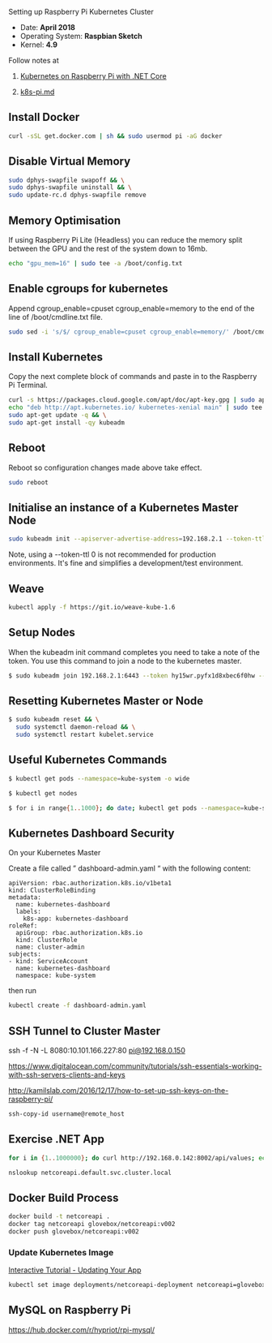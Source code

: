 Setting up Raspberry Pi Kubernetes Cluster


* Date: **April 2018**
* Operating System: **Raspbian Sketch**
* Kernel: **4.9**


Follow notes at 

1. [Kubernetes on Raspberry Pi with .NET Core](https://medium.com/@mczachurski/kubernetes-on-raspberry-pi-with-net-core-36ea79681fe7)

2. [k8s-pi.md ](https://codegists.com/snippet/shell/k8s-pimd_elafargue_shell)

## Install Docker

```bash
curl -sSL get.docker.com | sh && sudo usermod pi -aG docker
```

## Disable Virtual Memory

```bash
sudo dphys-swapfile swapoff && \
sudo dphys-swapfile uninstall && \
sudo update-rc.d dphys-swapfile remove
```

## Memory Optimisation

If using Raspberry Pi Lite (Headless) you can reduce the memory split between the GPU and the rest of the system down to 16mb.

```bash
echo "gpu_mem=16" | sudo tee -a /boot/config.txt
```


## Enable cgroups for kubernetes

Append cgroup_enable=cpuset cgroup_enable=memory to the end of the line of /boot/cmdline.txt file.

```bash
sudo sed -i 's/$/ cgroup_enable=cpuset cgroup_enable=memory/' /boot/cmdline.txt
```

## Install Kubernetes

Copy the next complete block of commands and paste in to the Raspberry Pi Terminal.

```bash
curl -s https://packages.cloud.google.com/apt/doc/apt-key.gpg | sudo apt-key add - && \
echo "deb http://apt.kubernetes.io/ kubernetes-xenial main" | sudo tee /etc/apt/sources.list.d/kubernetes.list && \
sudo apt-get update -q && \
sudo apt-get install -qy kubeadm
```

## Reboot

Reboot so configuration changes made above take effect.

```bash
sudo reboot
```

## Initialise an instance of a Kubernetes Master Node

```bash
sudo kubeadm init --apiserver-advertise-address=192.168.2.1 --token-ttl 0
```

Note, using a --token-ttl 0 is not recommended for production environments. It's fine and simplifies a development/test environment.


## Weave

```bash
kubectl apply -f https://git.io/weave-kube-1.6
```



## Setup Nodes

When the kubeadm init command completes you need to take a note of the token. You use this command to join a node to the kubernetes master.

```bash
$ sudo kubeadm join 192.168.2.1:6443 --token hy15wr.pyfx1d8xbec6f0hw --discovery-token-ca-cert-hash sha256:ab6224e85966f1bf5f7ad2446a08af4a24fc8c510c8aa5df353c76f6b8cb938f
```


## Resetting Kubernetes Master or Node

````bash
$ sudo kubeadm reset && \
  sudo systemctl daemon-reload && \
  sudo systemctl restart kubelet.service
````

## Useful Kubernetes Commands

```bash
$ kubectl get pods --namespace=kube-system -o wide

$ kubectl get nodes

$ for i in range{1..1000}; do date; kubectl get pods --namespace=kube-system -o wide;sleep 5; done;

```

## Kubernetes Dashboard Security

On your Kubernetes Master

Create a file called ” dashboard-admin.yaml “ with the following content: 


```
apiVersion: rbac.authorization.k8s.io/v1beta1 
kind: ClusterRoleBinding 
metadata: 
  name: kubernetes-dashboard 
  labels: 
    k8s-app: kubernetes-dashboard 
roleRef: 
  apiGroup: rbac.authorization.k8s.io 
  kind: ClusterRole 
  name: cluster-admin 
subjects: 
- kind: ServiceAccount 
  name: kubernetes-dashboard 
  namespace: kube-system 

```

then run 

```bash
kubectl create -f dashboard-admin.yaml 
```


## SSH Tunnel to Cluster Master

ssh -f -N -L 8080:10.101.166.227:80 pi@192.168.0.150



https://www.digitalocean.com/community/tutorials/ssh-essentials-working-with-ssh-servers-clients-and-keys

http://kamilslab.com/2016/12/17/how-to-set-up-ssh-keys-on-the-raspberry-pi/

```bash
ssh-copy-id username@remote_host
```


## Exercise .NET App

```bash
for i in {1..1000000}; do curl http://192.168.0.142:8002/api/values; echo $i; done
```


```bash
nslookup netcoreapi.default.svc.cluster.local 
```



## Docker Build Process

```bash
docker build -t netcoreapi .
docker tag netcoreapi glovebox/netcoreapi:v002
docker push glovebox/netcoreapi:v002

```


### Update Kubernetes Image

[Interactive Tutorial - Updating Your App](https://kubernetes.io/docs/tutorials/kubernetes-basics/update-interactive/)

```bash
kubectl set image deployments/netcoreapi-deployment netcoreapi=glovebox/netcoreapi:v002
```



## MySQL on Raspberry Pi

https://hub.docker.com/r/hypriot/rpi-mysql/

